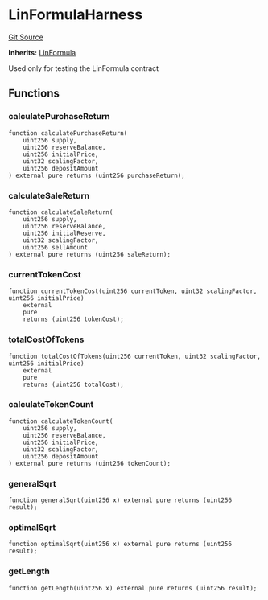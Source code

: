 # LinFormulaHarness
[Git Source](https://github.com/dustinstacy/boncurs/blob/415e7d62135e63eb569b341e480848bbb293bfa1/test/harnesses/LinFormulaHarness.sol)

**Inherits:**
[LinFormula](/contracts/linear/LinFormula.sol/abstract.LinFormula.md)

Used only for testing the LinFormula contract


## Functions
### calculatePurchaseReturn


```solidity
function calculatePurchaseReturn(
    uint256 supply,
    uint256 reserveBalance,
    uint256 initialPrice,
    uint32 scalingFactor,
    uint256 depositAmount
) external pure returns (uint256 purchaseReturn);
```

### calculateSaleReturn


```solidity
function calculateSaleReturn(
    uint256 supply,
    uint256 reserveBalance,
    uint256 initialReserve,
    uint32 scalingFactor,
    uint256 sellAmount
) external pure returns (uint256 saleReturn);
```

### currentTokenCost


```solidity
function currentTokenCost(uint256 currentToken, uint32 scalingFactor, uint256 initialPrice)
    external
    pure
    returns (uint256 tokenCost);
```

### totalCostOfTokens


```solidity
function totalCostOfTokens(uint256 currentToken, uint32 scalingFactor, uint256 initialPrice)
    external
    pure
    returns (uint256 totalCost);
```

### calculateTokenCount


```solidity
function calculateTokenCount(
    uint256 supply,
    uint256 reserveBalance,
    uint256 initialPrice,
    uint32 scalingFactor,
    uint256 depositAmount
) external pure returns (uint256 tokenCount);
```

### generalSqrt


```solidity
function generalSqrt(uint256 x) external pure returns (uint256 result);
```

### optimalSqrt


```solidity
function optimalSqrt(uint256 x) external pure returns (uint256 result);
```

### getLength


```solidity
function getLength(uint256 x) external pure returns (uint256 result);
```

